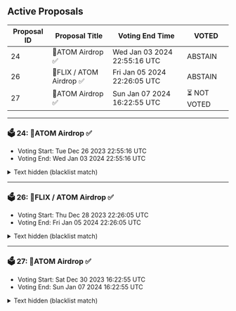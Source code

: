 ## Active Proposals

| Proposal ID | Proposal Title | Voting End Time | VOTED |
|-------------|----------------|-----------------|-------|
| 24 | 💎ATOM Airdrop ✅ | Wed Jan 03 2024 22:55:16 UTC | ABSTAIN |
| 26 | 💎FLIX / ATOM Airdrop ✅ | Fri Jan 05 2024 22:26:05 UTC | ABSTAIN |
| 27 | 💎ATOM Airdrop ✅ | Sun Jan 07 2024 16:22:55 UTC | ⏳ NOT VOTED |

---

### 🗳 24: 💎ATOM Airdrop ✅
- Voting Start: Tue Dec 26 2023 22:55:16 UTC
- Voting End: Wed Jan 03 2024 22:55:16 UTC

<details>
<summary>Text hidden (blacklist match)</summary>
 
</details>

---

### 🗳 26: 💎FLIX / ATOM Airdrop ✅
- Voting Start: Thu Dec 28 2023 22:26:05 UTC
- Voting End: Fri Jan 05 2024 22:26:05 UTC

<details>
<summary>Text hidden (blacklist match)</summary>
 
</details>

---

### 🗳 27: 💎ATOM Airdrop ✅
- Voting Start: Sat Dec 30 2023 16:22:55 UTC
- Voting End: Sun Jan 07 2024 16:22:55 UTC

<details>
<summary>Text hidden (blacklist match)</summary>
 
</details>
